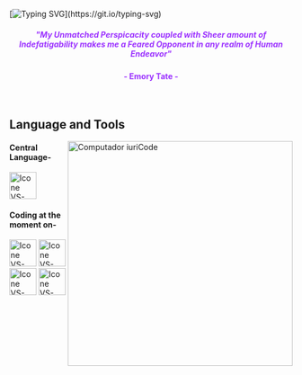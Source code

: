[![Typing SVG](https://readme-typing-svg.herokuapp.com?color=9B30FF&size=40&center=true&vCenter=true&width=1000&lines=Welcome+to+my+GitHub+profile!;My+name+is+Shivam+Sagar.;I'm+an+Aspiring+Computer+Science+Engineer.;Nice+to+meet+you+:D;Feel+free+to+check+out+my+projects!)](https://git.io/typing-svg)



<h5 align="center">
  <font color="#9B30FF">
    "My Unmatched Perspicacity coupled with Sheer amount of Indefatigability makes me a Feared Opponent in any realm of Human Endeavor"
  </font>
</h5>
<h4 align="center"><font color="#9B30FF">- Emory Tate -</font></h4>

<br>

## Language and Tools

<img src="https://i.postimg.cc/XYxBr9vM/Githublaptop.png" min-width="400px" max-width="400px" width="400px" align="right" alt="Computador iuriCode">

#### Central Language-
  [<img height="48px" width="48px" alt="Icone VS-Code" src="https://skillicons.dev/icons?i=python"/>](https://python.org)



#### Coding at the moment on-
   [<img height="48px" width="48px" alt="Icone VS-Code" src="https://skillicons.dev/icons?i=python"/>](https://python.org)
   [<img height="48px" width="48px" alt="Icone VS-Code" src="https://skillicons.dev/icons?i=c"/>](https://installc.org/)
   [<img height="48px" width="48px" alt="Icone VS-Code" src="https://img.icons8.com/?size=100&id=lOqoeP2Zy02f&format=png&color=000000"/>](https://colab.research.google.com/)
   [<img height="48px" width="48px" alt="Icone VS-Code" src="https://img.icons8.com/?size=100&id=a4UpOYUkfFJ8&format=png&color=000000"/>](https://www.googleadservices.com/pagead/aclk?sa=L&ai=DChsSEwjIo-LAkK2OAxX8o2YCHVPSBQoYACICCAEQABoCc20&co=1&ase=2&gclid=CjwKCAjwg7PDBhBxEiwAf1CVuy4xC3Jk1ZeXvIPesViohiWo2-Zt4HYIHFPG_v62vBg8d-9GvolzYBoCxnAQAvD_BwE&ohost=www.google.com&cid=CAESV-D2aW4O7tKUHVV3qmuSc2pNJy6OQed8kC-TmKgQqkKHoVTgpahvxHsSK9Js7wPrwuJYamQGYMouaQv6mR9UYYU47AxJmiDtgwu7NP4CI-lQXfQKC6pAeA&category=acrcp_v1_45&sig=AOD64_1FQ4ivWtZwCV_QAmA8Nbm0unU9KA&q&nis=4&adurl&ved=2ahUKEwiJ39zAkK2OAxXSe2wGHcuONlQQ0Qx6BAgJEAE)
